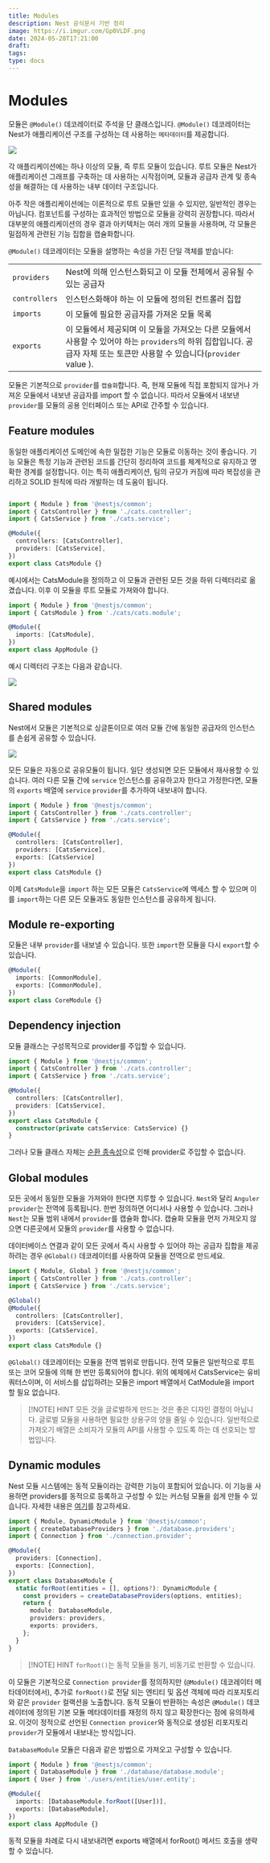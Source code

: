 ```yaml
---
title: Modules
description: Nest 공식문서 기반 정리
image: https://i.imgur.com/Gp0VLDF.png
date: 2024-05-28T17:21:00
draft: 
tags: 
type: docs
---
```


# Modules

모듈은 `@Module()` 데코레이터로 주석을 단 클래스입니다. `@Module()` 데코레이터는 Nest가 애플리케이션 구조를 구성하는 데 사용하는 `메타데이터`를 제공합니다.

![](https://i.imgur.com/j2yProx.png)

각 애플리케이션에는 하나 이상의 모듈, 즉 루트 모듈이 있습니다. 루트 모듈은 Nest가 애플리케이션 그래프를 구축하는 데 사용하는 시작점이며, 모듈과 공급자 관계 및 종속성을 해결하는 데 사용하는 내부 데이터 구조입니다. 

아주 작은 애플리케이션에는 이론적으로 루트 모듈만 있을 수 있지만, 일반적인 경우는 아닙니다. 컴포넌트를 구성하는 효과적인 방법으로 모듈을 강력히 권장합니다. 따라서 대부분의 애플리케이션의 경우 결과 아키텍처는 여러 개의 모듈을 사용하며, 각 모듈은 밀접하게 관련된 기능 집합을 캡슐화합니다.

`@Module()` 데코레이터는 모듈을 설명하는 속성을 가진 단일 객체를 받습니다:

|               |                                                                                                                 |
| ------------- | --------------------------------------------------------------------------------------------------------------- |
| `providers`   | Nest에 의해 인스턴스화되고 이 모듈 전체에서 공유될 수 있는 공급자                                                                         |
| `controllers` | 인스턴스화해야 하는 이 모듈에 정의된 컨트롤러 집합                                                                                    |
| `imports`     | 이 모듈에 필요한 공급자를 가져온 모듈 목록                                                                                        |
| `exports`     | 이 모듈에서 제공되며 이 모듈을 가져오는 다른 모듈에서 사용할 수 있어야 하는 `providers`의 하위 집합입니다. 공급자 자체 또는 토큰만 사용할 수 있습니다(`provider` value ). |

모듈은 기본적으로 `provider`를 `캡슐화`합니다. 즉, 현재 모듈에 직접 포함되지 않거나 가져온 모듈에서 내보낸 공급자를 import 할 수 없습니다. 따라서 모듈에서 내보낸 `provider`를 모듈의 공용 인터페이스 또는 API로 간주할 수 있습니다.

## Feature modules
동일한 애플리케이션 도메인에 속한 밀접한 기능은 모듈로 이동하는 것이 좋습니다. 기능 모듈은 특정 기능과 관련된 코드를 간단히 정리하여 코드를 체계적으로 유지하고 명확한 경계를 설정합니다. 이는 특히 애플리케이션, 팀의 규모가 커짐에 따라 복잡성을 관리하고 SOLID 원칙에 따라 개발하는 데 도움이 됩니다.

```typescript

import { Module } from '@nestjs/common';
import { CatsController } from './cats.controller';
import { CatsService } from './cats.service';

@Module({
  controllers: [CatsController],
  providers: [CatsService],
})
export class CatsModule {}

```

예시에서는 CatsModule을 정의하고 이 모듈과 관련된 모든 것을 하위 디렉터리로 옮겼습니다. 이후 이 모듈을 루트 모듈로 가져와야 합니다.

```typescript
import { Module } from '@nestjs/common';
import { CatsModule } from './cats/cats.module';

@Module({
  imports: [CatsModule],
})
export class AppModule {}
```

예시 디렉터리 구조는 다음과 같습니다.

![](https://i.imgur.com/sOoXzhn.png)

## Shared modules

Nest에서 모듈은 기본적으로 싱글톤이므로 여러 모듈 간에 동일한 공급자의 인스턴스를 손쉽게 공유할 수 있습니다.

![](https://i.imgur.com/gURWqvT.png)

모든 모듈은 자동으로 공유모듈이 됩니다. 일단 생성되면 모든 모듈에서 재사용할 수 있습니다. 여러 다른 모듈 간에 `service` 인스턴스를 공유하고자 한다고 가정한다면, 모듈의 `exports` 배열에 `service` `provider`를 추가하여 내보내야 합니다.

```typescript
import { Module } from '@nestjs/common';
import { CatsController } from './cats.controller';
import { CatsService } from './cats.service';

@Module({
  controllers: [CatsController],
  providers: [CatsService],
  exports: [CatsService]
})
export class CatsModule {}
```

이제 `CatsModule`을 `import` 하는 모든 모듈은 `CatsService`에 엑세스 할 수 있으며 이를 `import`하는 다른 모든 모듈과도 동일한 인스턴스를 공유하게 됩니다.

## Module re-exporting
모듈은 내부 `provider`를 내보낼 수 있습니다. 또한 `import`한 모듈을 다시 `export`할 수 있습니다. 

```typescript
@Module({
  imports: [CommonModule],
  exports: [CommonModule],
})
export class CoreModule {}
```


## Dependency injection

모듈 클래스는 구성목적으로 provider를 주입할 수 있습니다.

```typescript
import { Module } from '@nestjs/common';
import { CatsController } from './cats.controller';
import { CatsService } from './cats.service';

@Module({
  controllers: [CatsController],
  providers: [CatsService],
})
export class CatsModule {
  constructor(private catsService: CatsService) {}
}
```

그러나 모듈 클래스 자체는 [순환 종속성](https://docs.nestjs.com/fundamentals/circular-dependency)으로 인해 provider로 주입할 수 없습니다.

## Global modules

모든 곳에서 동일한 모듈을 가져와야 한다면 지루할 수 있습니다. `Nest`와 달리 `Anguler provider`는 전역에 등록됩니다. 한번 정의하면 어디서나 사용할 수 있습니다. 그러나 `Nest`는 모듈 범위 내에서 `provider`를 캡슐화 합니다. 캡슐화 모듈을 먼저 가져오지 않으면  다른곳에서 모듈의 `provider`를 사용할 수 없습니다.

데이터베이스 연결과 같이 모든 곳에서 즉시 사용할 수 있어야 하는 공급자 집합을 제공 하려는 경우 `@Global()` 데코레이터를 사용하여 모듈을 전역으로 만드세요.

```typescript
import { Module, Global } from '@nestjs/common';
import { CatsController } from './cats.controller';
import { CatsService } from './cats.service';

@Global()
@Module({
  controllers: [CatsController],
  providers: [CatsService],
  exports: [CatsService],
})
export class CatsModule {}
```

`@Global()` 데코레이터는 모듈을 전역 범위로 만듭니다. 전역 모듈은 일반적으로 루트 또는 코어 모들에 의해 한 번만 등록되어야 합니다. 위의 예제에서 CatsService는 유비쿼터스이며, 이 서비스를 삽입하려는 모듈은 import 배열에서 CatModule을 import 할 필요 없습니다.



> [!NOTE] HINT
> 모든 것을 글로벌하게 만드는 것은 좋은 디자인 결정이 아닙니다. 글로벌 모듈을 사용하면 필요한 상용구의 양을 줄일 수 있습니다. 일반적으로 가져오기 배열은 소비자가 모듈의 API를 사용할 수 있도록 하는 데 선호되는 방법입니다.


## Dynamic modules

Nest 모듈 시스템에는 동적 모듈이라는 강력한 기능이 포함되어 있습니다. 이 기능을 사용하면 providers를 동적으로 등록하고 구성할 수 있는 커스텀 모듈을 쉽게 만들 수 있습니다. 자세한 내용은 [여기](https://docs.nestjs.com/fundamentals/dynamic-modules)를 참고하세요.

```typescript
import { Module, DynamicModule } from '@nestjs/common';
import { createDatabaseProviders } from './database.providers';
import { Connection } from './connection.provider';

@Module({
  providers: [Connection],
  exports: [Connection],
})
export class DatabaseModule {
  static forRoot(entities = [], options?): DynamicModule {
    const providers = createDatabaseProviders(options, entities);
    return {
      module: DatabaseModule,
      providers: providers,
      exports: providers,
    };
  }
}
```



> [!NOTE] HINT
> `forRoot()`는 동적 모듈을 동기, 비동기로 반환할 수 있습니다.


이 모듈은 기본적으로 `Connection provider`를 정의하지만 (`@Module()` 데코레이터 메타데이터에서), 추가로 `forRoot()`로 전달 되는 엔티티 및 옵션 객체에 따라 리포지토리와 같은 `provider` 컬랙션을 노출합니다. 동적 모듈이 반환하는 속성은 `@Module()` 데코레이터에 정의된 기본 모듈 메타데이터를 재정의 하지 않고 확장한다는 점에 유의하세요. 이것이 정적으로 선언된 `Connection provicer`와 동적으로 생성된 리포지토리 `provider`가 모듈에서 내보내는 방식입니다.

`DatabaseModule` 모듈은 다음과 같은 방법으로 가져오고 구성할 수 있습니다.

```typescript
import { Module } from '@nestjs/common';
import { DatabaseModule } from './database/database.module';
import { User } from './users/entities/user.entity';

@Module({
  imports: [DatabaseModule.forRoot([User])],
  exports: [DatabaseModule],
})
export class AppModule {}
```

동적 모듈을 차례로 다시 내보내려면 exports 배열에서 forRoot() 메서드 호출을 생략할 수 있습니다.


